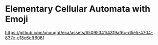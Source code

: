 # Elementary Cellular Automata with Emoji

https://github.com/xnought/eca/assets/65095341/4319af6c-d5e5-4704-837e-e18e6eff606f

